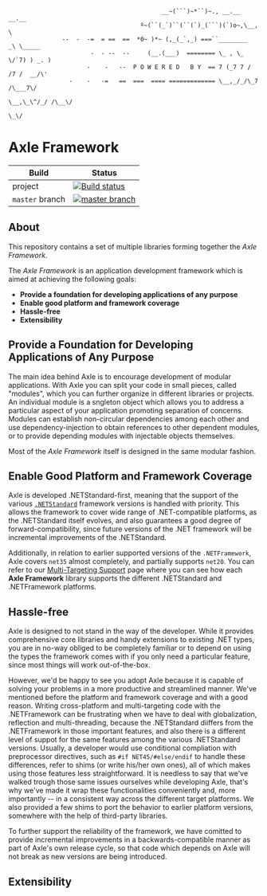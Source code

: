 ```
                                           __~(```)~*``)~., __.__ __.__
                                     º~(``(_`)``(``(`)_(```)(`)o~,\__, \
               --  -  -=  = ==  ==  *0~ )*~ (,_(_`,_) ===``________  _\ \_____
                       -  - --  --     (__.(___)  ======== \_ , \_ \/`7) ) _. )
                      -    -   --  P O W E R E D   B Y  == 7 (_7 7 / /7 /  __/\'
                 -    -   -=   ==  ===  ==== ============= \__,_/_/\_7 /\___7\/
                                                            \__,\_\^/_/ /\__\/
                                                                    \_\/
```

# Axle Framework

|Build|Status|
|--|--|
|project|[![Build status](https://ci.appveyor.com/api/projects/status/oe6ued1kbgdsc372?svg=true)](https://ci.appveyor.com/project/ivaylo5ev/axle)|
|`master` branch|[![master branch](https://ci.appveyor.com/api/projects/status/oe6ued1kbgdsc372/branch/master?svg=true)](https://ci.appveyor.com/project/ivaylo5ev/axle/branch/master)|

## About

This repository contains a set of multiple libraries forming together the _Axle Framework_.

The _Axle Framework_ is an application development framework which is aimed at achieving the following goals:

- __Provide a foundation for developing applications of any purpose__  
- __Enable good platform and framework coverage__  
- __Hassle-free__
- __Extensibility__

## Provide a Foundation for Developing Applications of Any Purpose  

The main idea behind Axle is to encourage development of modular applications. With Axle you can split your code in small pieces, called "modules", which you can further organize in different libraries or projects.  
An individual module is a sngleton object which allows you to address a particular aspect of your application promoting separation of concerns. Modules can establish non-circular dependencies among each other and use dependency-injection to obtain references to other dependent modules, or to provide depending modules with injectable objects themselves.  

Most of the _Axle Framework_ itself is designed in the same modular fashion.  

## Enable Good Platform and Framework Coverage

Axle is developed .NETStandard-first, meaning that the support of the various [`.NETStandard`](https://docs.microsoft.com/en-us/dotnet/standard/net-standard) framework versions is handled with priority. This allows the framework to cover wide range of .NET-compatible platforms, as the .NETStandard itself evolves, and also guarantees a good degree of forward-compatibility, since future versions of the .NET framework will be incremental improvements of the .NETStandard.

Additionally, in relation to earlier supported versions of the `.NETFramework`, Axle covers `net35` almost completely, and partially supports `net20`. You can refer to our [Multi-Targeting Support](./multitargeting.md) page where you can see how each __Axle Framework__ library supports the different .NETStandard and .NETFramework platforms.

## Hassle-free

Axle is designed to not stand in the way of the developer. While it provides comprehensive core libraries and handy extensions to existing .NET types, you are in no-way obliged to be completely familiar or to depend on using the types the framework comes with if you only need a particular feature, since most things will work out-of-the-box.  

However, we'd be happy to see you adopt Axle because it is capable of solving your problems in a more productive and streamlined manner. We've mentioned before the platform and framework coverage and with a good reason. Writing cross-platform and multi-targeting code with the .NETFramework can be frustrating when we have to deal with globalization, reflection and multi-threading, because the .NETStandard diiffers from the .NETFramework in those important features, and also there is a different level of suppot for the same features among the various .NETStandard versions. Usually, a developer would use conditional compliation with preprocessor directives, such as `#if NET45/#else/endif` to handle these differences, refer to shims (or write his/her own ones), all of which makes using those features less straightforward. It is needless to say that we've walked trough those same issues ourselves while developing Axle, that's why we've made it wrap these functionalities conveniently and, more importantly -- in a consistent way across the different target platforms. We also provided a few shims to port the behavior to earlier platform versions, somewhere with the help of third-party libraries.  

To further support the reliability of the framework, we have comitted to provide incremental improvements in a backwards-compatible manner as part of Axle's own release cycle, so that code which depends on Axle will not break as new versions are being introduced.  

## Extensibility

